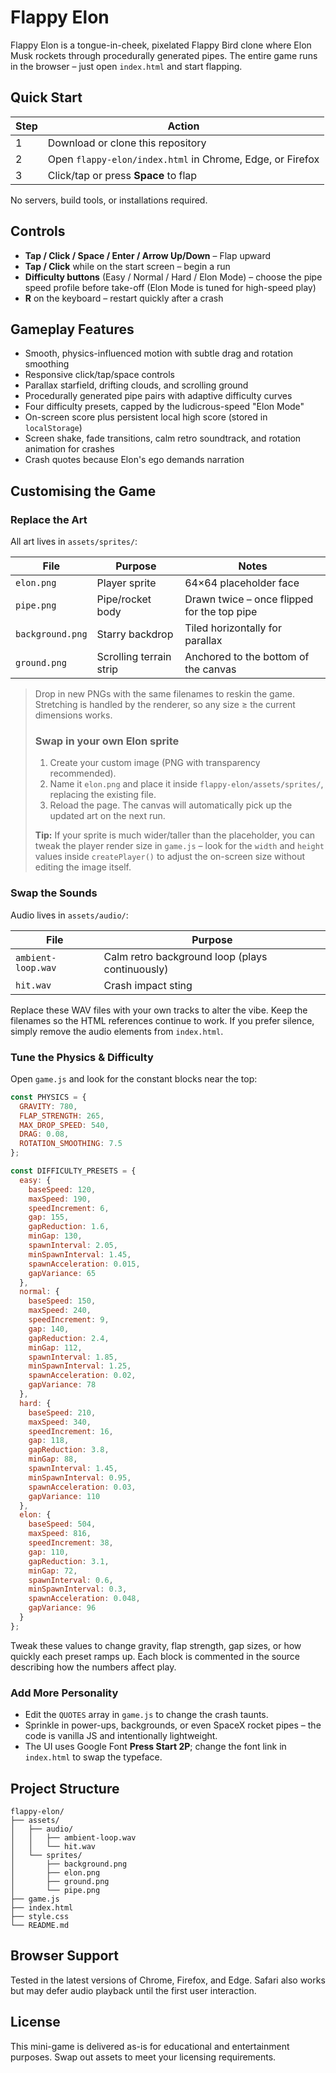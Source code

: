 # Flappy Elon

Flappy Elon is a tongue-in-cheek, pixelated Flappy Bird clone where Elon Musk rockets through procedurally generated pipes. The entire game runs in the browser – just open `index.html` and start flapping.

## Quick Start

| Step | Action |
| --- | --- |
| 1 | Download or clone this repository |
| 2 | Open `flappy-elon/index.html` in Chrome, Edge, or Firefox |
| 3 | Click/tap or press **Space** to flap |

No servers, build tools, or installations required.

## Controls

- **Tap / Click / Space / Enter / Arrow Up/Down** – Flap upward
- **Tap / Click** while on the start screen – begin a run
- **Difficulty buttons** (Easy / Normal / Hard / Elon Mode) – choose the pipe speed profile before take-off (Elon Mode is tuned for high-speed play)
- **R** on the keyboard – restart quickly after a crash

## Gameplay Features

- Smooth, physics-influenced motion with subtle drag and rotation smoothing
- Responsive click/tap/space controls
- Parallax starfield, drifting clouds, and scrolling ground
- Procedurally generated pipe pairs with adaptive difficulty curves
- Four difficulty presets, capped by the ludicrous-speed "Elon Mode"
- On-screen score plus persistent local high score (stored in `localStorage`)
- Screen shake, fade transitions, calm retro soundtrack, and rotation animation for crashes
- Crash quotes because Elon's ego demands narration

## Customising the Game

### Replace the Art

All art lives in `assets/sprites/`:

| File | Purpose | Notes |
| --- | --- | --- |
| `elon.png` | Player sprite | 64×64 placeholder face | 
| `pipe.png` | Pipe/rocket body | Drawn twice – once flipped for the top pipe |
| `background.png` | Starry backdrop | Tiled horizontally for parallax |
| `ground.png` | Scrolling terrain strip | Anchored to the bottom of the canvas |

> Drop in new PNGs with the same filenames to reskin the game. Stretching is handled by the renderer, so any size ≥ the current dimensions works.
>
> ### Swap in your own Elon sprite
>
> 1. Create your custom image (PNG with transparency recommended).
> 2. Name it `elon.png` and place it inside `flappy-elon/assets/sprites/`, replacing the existing file.
> 3. Reload the page. The canvas will automatically pick up the updated art on the next run.
>
> **Tip:** If your sprite is much wider/taller than the placeholder, you can tweak the player render size in `game.js` – look for the `width` and `height` values inside `createPlayer()` to adjust the on-screen size without editing the image itself.

### Swap the Sounds

Audio lives in `assets/audio/`:

| File | Purpose |
| --- | --- |
| `ambient-loop.wav` | Calm retro background loop (plays continuously) |
| `hit.wav` | Crash impact sting |

Replace these WAV files with your own tracks to alter the vibe. Keep the filenames so the HTML references continue to work. If you prefer silence, simply remove the audio elements from `index.html`.

### Tune the Physics & Difficulty

Open `game.js` and look for the constant blocks near the top:

```js
const PHYSICS = {
  GRAVITY: 780,
  FLAP_STRENGTH: 265,
  MAX_DROP_SPEED: 540,
  DRAG: 0.08,
  ROTATION_SMOOTHING: 7.5
};

const DIFFICULTY_PRESETS = {
  easy: {
    baseSpeed: 120,
    maxSpeed: 190,
    speedIncrement: 6,
    gap: 155,
    gapReduction: 1.6,
    minGap: 130,
    spawnInterval: 2.05,
    minSpawnInterval: 1.45,
    spawnAcceleration: 0.015,
    gapVariance: 65
  },
  normal: {
    baseSpeed: 150,
    maxSpeed: 240,
    speedIncrement: 9,
    gap: 140,
    gapReduction: 2.4,
    minGap: 112,
    spawnInterval: 1.85,
    minSpawnInterval: 1.25,
    spawnAcceleration: 0.02,
    gapVariance: 78
  },
  hard: {
    baseSpeed: 210,
    maxSpeed: 340,
    speedIncrement: 16,
    gap: 118,
    gapReduction: 3.8,
    minGap: 88,
    spawnInterval: 1.45,
    minSpawnInterval: 0.95,
    spawnAcceleration: 0.03,
    gapVariance: 110
  },
  elon: {
    baseSpeed: 504,
    maxSpeed: 816,
    speedIncrement: 38,
    gap: 110,
    gapReduction: 3.1,
    minGap: 72,
    spawnInterval: 0.6,
    minSpawnInterval: 0.3,
    spawnAcceleration: 0.048,
    gapVariance: 96
  }
};
```

Tweak these values to change gravity, flap strength, gap sizes, or how quickly each preset ramps up. Each block is commented in the source describing how the numbers affect play.

### Add More Personality

- Edit the `QUOTES` array in `game.js` to change the crash taunts.
- Sprinkle in power-ups, backgrounds, or even SpaceX rocket pipes – the code is vanilla JS and intentionally lightweight.
- The UI uses Google Font **Press Start 2P**; change the font link in `index.html` to swap the typeface.

## Project Structure

```
flappy-elon/
├── assets/
│   ├── audio/
│   │   ├── ambient-loop.wav
│   │   └── hit.wav
│   └── sprites/
│       ├── background.png
│       ├── elon.png
│       ├── ground.png
│       └── pipe.png
├── game.js
├── index.html
├── style.css
└── README.md
```

## Browser Support

Tested in the latest versions of Chrome, Firefox, and Edge. Safari also works but may defer audio playback until the first user interaction.

## License

This mini-game is delivered as-is for educational and entertainment purposes. Swap out assets to meet your licensing requirements.
